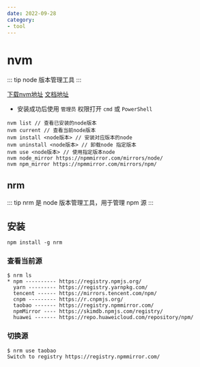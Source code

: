 ```yaml
---
date: 2022-09-28
category:
- tool
---
```


# nvm

::: tip
node 版本管理工具
:::

[下载nvm地址](https://github.com/coreybutler/nvm-windows/releases)
[文档地址](https://github.com/coreybutler/nvm-windows)

- 安装成功后使用 `管理员` 权限打开 `cmd` 或 `PowerShell`

```shell
nvm list // 查看已安装的node版本
nvm current // 查看当前node版本
nvm install <node版本> // 安装对应版本的node
nvm uninstall <node版本> // 卸载node 指定版本
nvm use <node版本> // 使用指定版本node
nvm node_mirror https://npmmirror.com/mirrors/node/
nvm npm_mirror https://npmmirror.com/mirrors/npm/
```

## nrm

::: tip
nrm 是 node 版本管理工具，用于管理 npm 源
:::

## 安装

```shell
npm install -g nrm
```

### 查看当前源

```shell
$ nrm ls
* npm ---------- https://registry.npmjs.org/
  yarn --------- https://registry.yarnpkg.com/
  tencent ------ https://mirrors.tencent.com/npm/
  cnpm --------- https://r.cnpmjs.org/
  taobao ------- https://registry.npmmirror.com/
  npmMirror ---- https://skimdb.npmjs.com/registry/
  huawei ------- https://repo.huaweicloud.com/repository/npm/
```

### 切换源

```shell
$ nrm use taobao
Switch to registry https://registry.npmmirror.com/
```
